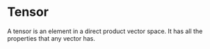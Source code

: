 # Tensor
A tensor is an element in a direct product vector space. It has all the
properties that any vector has.
